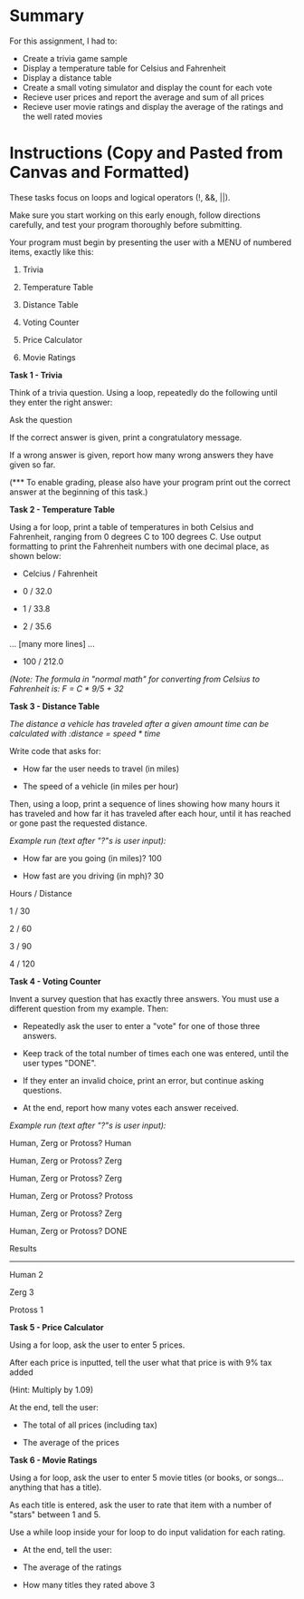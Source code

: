 # Summary

For this assignment, I had to:
- Create a trivia game sample
- Display a temperature table for Celsius and Fahrenheit
- Display a distance table
- Create a small voting simulator and display the count for each vote
- Recieve user prices and report the average and sum of all prices
- Recieve user movie ratings and display the average of the ratings and the well rated movies

# Instructions (Copy and Pasted from Canvas and Formatted)

These tasks focus on loops and logical operators (!, &&, ||).

Make sure you start working on this early enough, follow directions carefully, and test your program thoroughly before submitting.

Your program must begin by presenting the user with a MENU of numbered items, exactly like this:

1) Trivia

2) Temperature Table

3) Distance Table

4) Voting Counter

5) Price Calculator

6) Movie Ratings

 

**Task 1 - Trivia**

Think of a trivia question. Using a loop, repeatedly do the following until they enter the right answer:

Ask the question

If the correct answer is given, print a congratulatory message.

If a wrong answer is given, report how many wrong answers they have given so far.

(*** To enable grading, please also have your program print out the correct answer at the beginning of this task.)

**Task 2 - Temperature Table**

Using a for loop, print a table of temperatures in both Celsius and Fahrenheit, ranging from 0 degrees C to 100 degrees C. Use output formatting to print the Fahrenheit numbers with one decimal place, as shown below:

- Celcius  / Fahrenheit

- 0 /         32.0

- 1 /         33.8

- 2 /        35.6

... [many more lines] ...

- 100  /      212.0

*(Note: The formula in "normal math" for converting from Celsius to Fahrenheit is: F = C * 9/5 + 32*

**Task 3 - Distance Table**

*The distance a vehicle has traveled after a given amount time can be calculated with :distance = speed * time*

Write code that asks for:

- How far the user needs to travel (in miles)

- The speed of a vehicle (in miles per hour)

Then, using a loop, print a sequence of lines showing how many hours it has traveled and how far it has traveled after each hour, until it has reached or gone past the requested distance.

*Example run (text after "?"s is user input):*

- How far are you going (in miles)? 100

- How fast are you driving (in mph)? 30

Hours / Distance

1 /     30

2 /     60

3 /     90

4 /     120

**Task 4 - Voting Counter**

Invent a survey question that has exactly three answers. You must use a different question from my example. Then:

- Repeatedly ask the user to enter a "vote" for one of those three answers.

- Keep track of the total number of times each one was entered, until the user types "DONE".

- If they enter an invalid choice, print an error, but continue asking questions.

- At the end, report how many votes each answer received. 

*Example run (text after "?"s is user input):*

Human, Zerg or Protoss? Human

Human, Zerg or Protoss? Zerg

Human, Zerg or Protoss? Zerg

Human, Zerg or Protoss? Protoss

Human, Zerg or Protoss? Zerg

Human, Zerg or Protoss? DONE

Results

-------

Human 2

Zerg 3 

Protoss 1

**Task 5 - Price Calculator**

Using a for loop, ask the user to enter 5 prices.

After each price is inputted, tell the user what that price is with 9% tax added

(Hint: Multiply by 1.09)

At the end, tell the user:

- The total of all prices (including tax)

- The average of the prices

**Task 6 - Movie Ratings**

Using a for loop, ask the user to enter 5 movie titles (or books, or songs... anything that has a title).

As each title is entered, ask the user to rate that item with a number of "stars" between 1 and 5.  

Use a while loop inside your for loop to do input validation for each rating.

- At the end, tell the user:

- The average of the ratings

- How many titles they rated above 3
